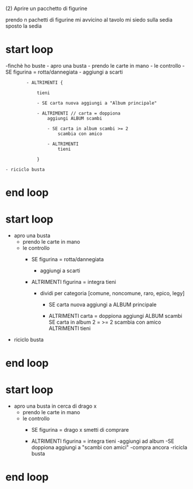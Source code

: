 (2) Aprire un pacchetto di figurine

prendo n pachetti di figurine
mi avvicino al tavolo
mi siedo sulla sedia
sposto la sedia
# start loop
-finchè ho buste 
    - apro una busta 
        - prendo le carte in mano 
        - le controllo
            - SE figurina = rotta/dannegiata 
                - aggiungi a scarti 
            
            - ALTRIMENTI {
                
                tieni
                
                - SE carta nuova aggiungi a "Album principale" 

                - ALTRIMENTI // carta = doppiona 
                    aggiungi ALBUM scambi

                    - SE carta in album scambi >= 2
                        scambia con amico 

                    - ALTRIMENTI 
                        tieni 

                }

    - riciclo busta    
# end loop
# start loop
- apro una busta 
    - prendo le carte in mano 
    - le controllo
        - SE figurina = rotta/dannegiata 
            - aggiungi a scarti 
        
        - ALTRIMENTI figurina = integra tieni
            - dividi per categoria [comune, noncomune, raro, epico, legy] 
                - SE carta nuova aggiungi a ALBUM principale 

                - ALTRIMENTI carta = doppiona aggiungi ALBUM scambi
                SE carta in album 2 = >= 2 scambia con amico 
                ALTRIMENTI tieni 
- riciclo busta         
# end loop
# start loop
- apro una busta in cerca di drago x 
    - prendo le carte in mano 
    - le controllo
        - SE figurina = drago x smetti di comprare
        
        - ALTRIMENTI figurina = integra tieni
            -aggiungi ad album 
                -SE doppiona aggiungi a "scambi con amici"
            -compra ancora 
-ricicla busta

# end loop